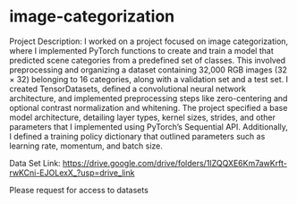 # image-categorization

Project Description: I worked on a project focused on image categorization, where I implemented PyTorch functions to create and train a model that predicted scene categories from a predefined set of classes. This involved preprocessing and organizing a dataset containing 32,000 RGB images (32 × 32) belonging to 16 categories, along with a validation set and a test set. I created TensorDatasets, defined a convolutional neural network architecture, and implemented preprocessing steps like zero-centering and optional contrast normalization and whitening. The project specified a base model architecture, detailing layer types, kernel sizes, strides, and other parameters that I implemented using PyTorch’s Sequential API. Additionally, I defined a training policy dictionary that outlined parameters such as learning rate, momentum, and batch size.

Data Set Link:
https://drive.google.com/drive/folders/1IZQQXE6Km7awKrft-rwKCni-EJOLexX_?usp=drive_link

Please request for access to datasets
